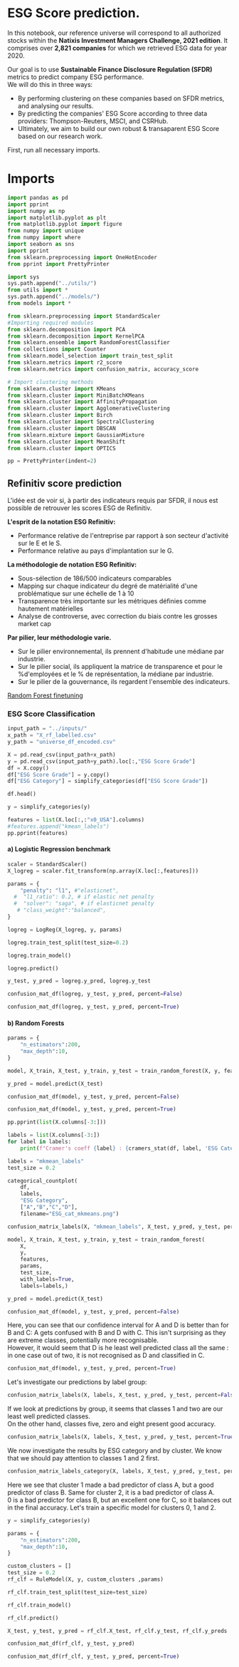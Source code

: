 <!-- #region -->
# ESG Score prediction. 
In this notebook, our reference universe will correspond to all authorized stocks within the **Natixis Investment Managers Challenge, 2021 edition**. It comprises over **2,821 companies** for which we retrieved ESG data for year 2020. 
  

 
Our goal is to use **Sustainable Finance Disclosure Regulation (SFDR)** metrics to predict company ESG performance.  
We will do this in three ways: 
- By performing clustering on these companies based on SFDR metrics, and analysing our results. 
- By predicting the companies' ESG Score according to three data providers: Thompson-Reuters, MSCI, and CSRHub.  
- Ultimately, we aim to build our own robust & transaparent ESG Score based on our research work. 
<!-- #endregion -->

First, run all necessary imports.


# Imports

```python
import pandas as pd
import pprint
import numpy as np
import matplotlib.pyplot as plt
from matplotlib.pyplot import figure
from numpy import unique
from numpy import where
import seaborn as sns
import pprint
from sklearn.preprocessing import OneHotEncoder
from pprint import PrettyPrinter

import sys
sys.path.append("../utils/")
from utils import *
sys.path.append("../models/")
from models import *

from sklearn.preprocessing import StandardScaler
#Importing required modules
from sklearn.decomposition import PCA
from sklearn.decomposition import KernelPCA
from sklearn.ensemble import RandomForestClassifier
from collections import Counter
from sklearn.model_selection import train_test_split
from sklearn.metrics import r2_score
from sklearn.metrics import confusion_matrix, accuracy_score

# Import clustering methods
from sklearn.cluster import KMeans
from sklearn.cluster import MiniBatchKMeans
from sklearn.cluster import AffinityPropagation
from sklearn.cluster import AgglomerativeClustering
from sklearn.cluster import Birch
from sklearn.cluster import SpectralClustering
from sklearn.cluster import DBSCAN
from sklearn.mixture import GaussianMixture
from sklearn.cluster import MeanShift
from sklearn.cluster import OPTICS

pp = PrettyPrinter(indent=2)
```

## Refinitiv score prediction


L'idée est de voir si, à partir des indicateurs requis par SFDR, il nous est possible de retrouver les scores ESG de Refinitiv.


**L'esprit de la notation ESG Refinitiv:**
- Performance relative de l'entreprise par rapport à son secteur d'activité sur le E et le S. 
- Performance relative au pays d'implantation sur le G. 

**La méthodologie de notation ESG Refinitiv:**  
- Sous-sélection de 186/500 indicateurs comparables
- Mapping sur chaque indicateur du degré de matérialité d'une problématique sur une échelle de 1 à 10 
- Transparence très importante sur les métriques définies comme hautement matérielles  
- Analyse de controverse, avec correction du biais contre les grosses market cap


**Par pilier, leur méthodologie varie.**
- Sur le pilier environnemental, ils prennent d'habitude une médiane par industrie.  
- Sur le pilier social, ils appliquent la matrice de transparence et pour le %d'employées et le % de représentation, la médiane par industrie.
- Sur le pilier de la gouvernance, ils regardent l'ensemble des indicateurs.  


[Random Forest finetuning](https://towardsdatascience.com/random-forest-hyperparameters-and-how-to-fine-tune-them-17aee785ee0d)


### ESG Score Classification

```python
input_path = "../inputs/"
x_path = "X_rf_labelled.csv"
y_path = "universe_df_encoded.csv"
```

```python
X = pd.read_csv(input_path+x_path)
y = pd.read_csv(input_path+y_path).loc[:,"ESG Score Grade"]
df = X.copy()
df["ESG Score Grade"] = y.copy()
df["ESG Category"] = simplify_categories(df["ESG Score Grade"])
```

```python
df.head()
```

```python
y = simplify_categories(y)
```

```python
features = list(X.loc[:,:"x0_USA"].columns)
#features.append("kmean_labels")
pp.pprint(features)
```

#### a) Logistic Regression benchmark

```python
scaler = StandardScaler()
X_logreg = scaler.fit_transform(np.array(X.loc[:,features]))
```

```python
params = {
    "penalty": "l1", #"elasticnet",
  #  "l1_ratio": 0.2, # if elastic net penalty
  #  "solver": "saga", # if elasticnet penalty
   # "class_weight":"balanced",
}
```

```python
logreg = LogReg(X_logreg, y, params)
```

```python
logreg.train_test_split(test_size=0.2)
```

```python
logreg.train_model()
```

```python
logreg.predict()
```

```python
y_test, y_pred = logreg.y_pred, logreg.y_test
```

```python
confusion_mat_df(logreg, y_test, y_pred, percent=False)
```

```python
confusion_mat_df(logreg, y_test, y_pred, percent=True)
```

#### b) Random Forests

```python
params = {
    "n_estimators":200, 
    "max_depth":10,
}
```

```python
model, X_train, X_test, y_train, y_test = train_random_forest(X, y, features, params, test_size=0.2)
```

```python
y_pred = model.predict(X_test)
```

```python
confusion_mat_df(model, y_test, y_pred, percent=False)
```

```python
confusion_mat_df(model, y_test, y_pred, percent=True)
```

```python
pp.pprint(list(X.columns[-3:]))
```

```python
labels = list(X.columns[-3:])
for label in labels:
    print(f"Cramer's coeff {label} : {cramers_stat(df, label, 'ESG Category'):.2f} | Corrected coeff {label} : {cramers_corrected_stat(df, label, 'ESG Category'):.2f}")
```

```python
labels = "mkmean_labels"
test_size = 0.2
```

```python
categorical_countplot(
    df, 
    labels, 
    "ESG Category", 
    ["A","B","C","D"], 
    filename="ESG_cat_mkmeans.png")
```

```python
confusion_matrix_labels(X, "mkmean_labels", X_test, y_pred, y_test, percent=False)
```

```python
model, X_train, X_test, y_train, y_test = train_random_forest(
    X, 
    y,
    features,
    params, 
    test_size, 
    with_labels=True, 
    labels=labels,)
```

```python
y_pred = model.predict(X_test)
```

```python
confusion_mat_df(model, y_test, y_pred, percent=False)
```

Here, you can see that our confidence interval for A and D is better than for B and C: A gets confused with B and D with C. This isn't surprising as they are extreme classes, potentially more recognisable.  
However, it would seem that D is he least well predicted class all the same : in one case out of two, it is not recognised as D and classified in C. 

```python
confusion_mat_df(model, y_test, y_pred, percent=True)
```

Let's investigate our predictions by label group:

```python
confusion_matrix_labels(X, labels, X_test, y_pred, y_test, percent=False)
```

If we look at predictions by group, it seems that classes 1 and two are our least well predicted classes.  
On the other hand, classes five, zero and eight present good accuracy. 

```python
confusion_matrix_labels(X, labels, X_test, y_pred, y_test, percent=True)
```

We now investigate the results by ESG category and by cluster. 
We know that we should pay attention to classes 1 and 2 first.

```python
confusion_matrix_labels_category(X, labels, X_test, y_pred, y_test, percent=False)
```

Here we see that cluster 1 made a bad predictor of class A, but a good predictor of class B. Same for cluster 2, it is a bad predictor of class A.  
0 is a bad predictor for class B, but an excellent one for C, so it balances out in the final accuracy. 
Let's train a specific model for clusters 0, 1 and 2.

```python
y = simplify_categories(y)
```

```python
params = {
    "n_estimators":200, 
    "max_depth":10,
}
```

```python
custom_clusters = []
test_size = 0.2
rf_clf = RuleModel(X, y, custom_clusters ,params)
```

```python
rf_clf.train_test_split(test_size=test_size)
```

```python
rf_clf.train_model()
```

```python
rf_clf.predict()
```

```python
X_test, y_test, y_pred = rf_clf.X_test, rf_clf.y_test, rf_clf.y_preds
```

```python
confusion_mat_df(rf_clf, y_test, y_pred)
```

```python
confusion_mat_df(rf_clf, y_test, y_pred, percent=True)
```
